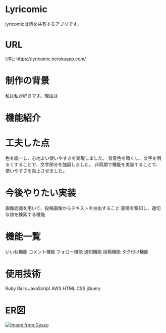 # Lyricomic
lyricomicは詩を共有するアプリです。


# URL
URL: https://lyricomic.herokuapp.com/


# 制作の背景
私は私が好きです。理由は



# 機能紹介


# 工夫した点
色を統一し、心地よい使いやすさを実現しました。
背景色を暗くし、文字を明るくすることで、文字部分を強調しました。
非同期で機能を実装することで、使いやすさを向上させました。

# 今後やりたい実装
画像認識を用いて、投稿画像からテキストを抽出すること
感情を察知し、適切な詩を検索する機能

# 機能一覧
いいね機能
コメント機能
フォロー機能
通知機能
投稿機能
タグ付け機能

# 使用技術
Ruby
Rails
JavaScript
AWS
HTML
CSS
jQuery

# ER図
[![Image from Gyazo](https://i.gyazo.com/7c51a6cd5a8febd21141e3d4fc5c43b5.png)](https://gyazo.com/7c51a6cd5a8febd21141e3d4fc5c43b5)
